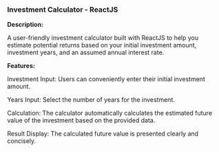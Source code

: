 ### Investment Calculator - ReactJS

**Description:**

A user-friendly investment calculator built with ReactJS to help you estimate potential returns based on your initial investment amount, investment years, and an assumed annual interest rate.

**Features:**

Investment Input: Users can conveniently enter their initial investment amount.

Years Input: Select the number of years for the investment.

Calculation: The calculator automatically calculates the estimated future value of the investment based on the provided data.

Result Display: The calculated future value is presented clearly and concisely.
